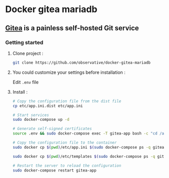 # Docker gitea mariadb 
## [Gitea](https://gitea.io/) is a painless self-hosted Git service

### Getting started

1. Clone project :

    ```sh
    git clone https://github.com/observative/docker-gitea-mariadb
    ```

2. You could customize your settings before installation :

    Edit `.env` file

3. Install :

    ```sh
    # Copy the configuration file from the dist file
    cp etc/app.ini.dist etc/app.ini

    # Start services
    sudo docker-compose up -d

    # Generate self-signed certificates
    source .env && sudo docker-compose exec -T gitea-app bash -c "cd /app/gitea; exec /app/gitea/gitea cert -ca=true -duration=$GITEA_CERT_DURATION -host=$GITEA_VIRTUAL_HOST"

    # Copy the configuration file to the container
    sudo docker cp $(pwd)/etc/app.ini $(sudo docker-compose ps -q gitea-app):/data/gitea/conf/app.ini

    sudo docker cp $(pwd)/etc/templates $(sudo docker-compose ps -q gitea-app):/data/gitea/

    # Restart the server to reload the configuration
    sudo docker-compose restart gitea-app

    ```
